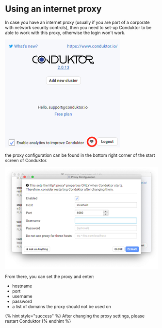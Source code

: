 # Using an internet proxy

In case you have an internet proxy \(usually if you are part of a corporate with network security controls\), then you need to set-up Conduktor to be able to work with this proxy, otherwise the login won't work.

![](../.gitbook/assets/screen-shot-2020-04-08-at-11.54.15.png)

the proxy configuration can be found in the bottom right corner of the start screen of Conduktor. 

![](../.gitbook/assets/image%20%284%29.png)

From there, you can set the proxy and enter:

* hostname
* port
* username
* password
* a list of domains the proxy should not be used on

{% hint style="success" %}
After changing the proxy settings, please restart Conduktor
{% endhint %}

